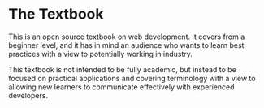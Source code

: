 # The Textbook

This is an open source textbook on web development.
It covers from a beginner level, and it has in mind an audience who wants to learn best practices with a view to potentially working in industry.

This textbook is not intended to be fully academic, but instead to be focused on practical applications and covering terminology with a view to allowing new learners to communicate effectively with experienced developers.

